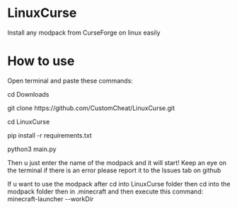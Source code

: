 # LinuxCurse
Install any modpack from CurseForge on linux easily

<h1>How to use</h1>

<p>Open terminal and paste these commands:</p>
<p>cd Downloads</p>
<p>git clone https://github.com/CustomCheat/LinuxCurse.git</p>
<p>cd LinuxCurse</p>
<p>pip install -r requirements.txt</p>
<p>python3 main.py</p>
<p>Then u just enter the name of the modpack and it will start! Keep an eye on the terminal if there is an error please report it to the Issues tab on github</p>
<p>If u want to use the modpack after cd into LinuxCurse folder then cd into the modpack folder then in .minecraft and then execute this command: minecraft-launcher --workDir <the path of the .minecraft folder></p>

